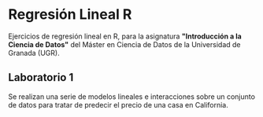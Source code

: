# Regresión Lineal R

Ejercicios de regresión lineal en R, para la asignatura **"Introducción a la Ciencia de Datos"** del Máster en Ciencia de Datos de la Universidad de Granada (UGR).

## Laboratorio 1

Se realizan una serie de modelos lineales e interacciones sobre un conjunto de datos para tratar de predecir el precio de una casa en California.
